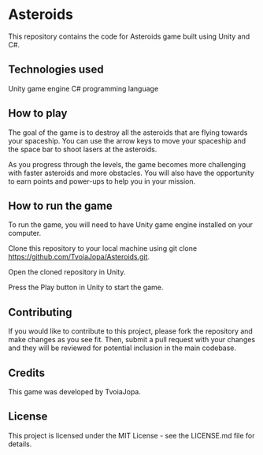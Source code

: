 # Asteroids
This repository contains the code for Asteroids game built using Unity and C#.

## Technologies used
Unity game engine
C# programming language
## How to play
The goal of the game is to destroy all the asteroids that are flying towards your spaceship. You can use the arrow keys to move your spaceship and the space bar to shoot lasers at the asteroids.

As you progress through the levels, the game becomes more challenging with faster asteroids and more obstacles. You will also have the opportunity to earn points and power-ups to help you in your mission.

## How to run the game
To run the game, you will need to have Unity game engine installed on your computer.

Clone this repository to your local machine using git clone https://github.com/TvoiaJopa/Asteroids.git.

Open the cloned repository in Unity.

Press the Play button in Unity to start the game.
## Contributing
If you would like to contribute to this project, please fork the repository and make changes as you see fit. Then, submit a pull request with your changes and they will be reviewed for potential inclusion in the main codebase.

## Credits
This game was developed by TvoiaJopa.

## License
This project is licensed under the MIT License - see the LICENSE.md file for details.
